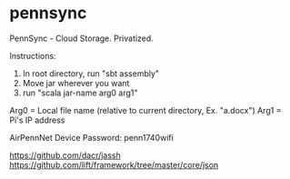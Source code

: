 # pennsync
PennSync - Cloud Storage. Privatized.

Instructions:

1) In root directory, run "sbt assembly"
2) Move jar wherever you want
3) run "scala jar-name arg0 arg1"

Arg0 = Local file name (relative to current directory, Ex. "a.docx")
Arg1 = Pi's IP address



AirPennNet Device Password: penn1740wifi

https://github.com/dacr/jassh
https://github.com/lift/framework/tree/master/core/json